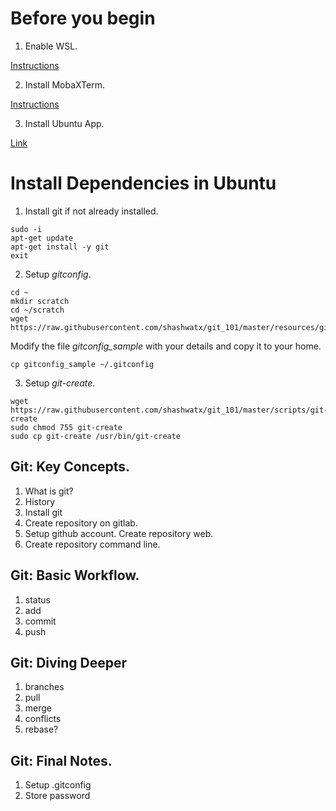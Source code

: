 # Before you begin
1. Enable WSL.

[Instructions](https://winaero.com/blog/enable-wsl-windows-10-fall-creators-update/)

2. Install MobaXTerm.

[Instructions](https://mobaxterm.mobatek.net/download-home-edition.html)

3. Install Ubuntu App.

[Link](https://www.microsoft.com/en-us/p/ubuntu/9nblggh4msv6)

# Install Dependencies in Ubuntu

1. Install git if not already installed.
```
sudo -i
apt-get update
apt-get install -y git
exit
```

2. Setup _gitconfig_.
```
cd ~
mkdir scratch
cd ~/scratch
wget https://raw.githubusercontent.com/shashwatx/git_101/master/resources/gitconfig_sample 
```
Modify the file _gitconfig\_sample_ with your details and copy it to your home.
```
cp gitconfig_sample ~/.gitconfig
```

3. Setup _git-create_.
```
wget https://raw.githubusercontent.com/shashwatx/git_101/master/scripts/git-create
sudo chmod 755 git-create
sudo cp git-create /usr/bin/git-create
```

## Git: Key Concepts.
1. What is git?
2. History
3. Install git
4. Create repository on gitlab.
5. Setup github account. Create repository web.
6. Create repository command line.

## Git: Basic Workflow.
1. status
2. add
3. commit
4. push

## Git: Diving Deeper
1. branches
2. pull
3. merge
  1. conflicts
4. rebase?

## Git: Final Notes.
1. Setup .gitconfig
2. Store password
